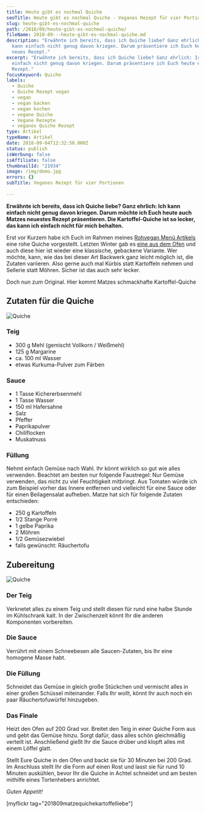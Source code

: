 ```yaml
---
title: Heute gibt es nochmal Quiche
seoTitle: Heute gibt es nochmal Quiche - Veganes Rezept für vier Portionen
slug: heute-gibt-es-nochmal-quiche
path: /2018/09/heute-gibt-es-nochmal-quiche/
fileName: 2018-09---heute-gibt-es-nochmal-quiche.md
description: "Erwähnte ich bereits, dass ich Quiche liebe? Ganz ehrlich: Ich
  kann einfach nicht genug davon kriegen. Darum präsentiere ich Euch heute ein
  neues Rezept."
excerpt: "Erwähnte ich bereits, dass ich Quiche liebe? Ganz ehrlich: Ich kann
  einfach nicht genug davon kriegen. Darum präsentiere ich Euch heute ein neues
  Rezept."
focusKeyword: Quiche
labels:
  - Quiche
  - Quiche Rezept vegan
  - vegan
  - vegan backen
  - vegan kochen
  - vegane Quiche
  - Vegane Rezepte
  - veganes Quiche Rezept
type: Artikel
typeName: Artikel
date: 2018-09-04T12:32:50.000Z
status: publish
isWerbung: false
isAffiliate: false
thumbnailId: "21934"
image: /img/demo.jpg
errors: {}
subTitle: Veganes Rezept für vier Portionen
  
---
```


**Erwähnte ich bereits, dass ich Quiche liebe? Ganz ehrlich: Ich kann einfach
nicht genug davon kriegen. Darum möchte ich Euch heute auch Matzes neuestes
Rezept präsentieren. Die Kartoffel-Quiche ist so lecker, das kann ich einfach
nicht für mich behalten.**

Erst vor Kurzem habe ich Euch im Rahmen meines
[Rohvegan Menü Artikels](/2018/08/rohveganes-herbstmenue/) eine rohe Quiche
vorgestellt. Letzten Winter gab es
[eine aus dem Ofen](/2017/01/vegane-gemuese-quiche-a-la-herzmann/) und auch
diese hier ist wieder eine klassische, gebackene Variante. Wer möchte, kann, wie
das bei dieser Art Backwerk ganz leicht möglich ist, die Zutaten variieren. Also
gerne auch mal Kürbis statt Kartoffeln nehmen und Sellerie statt Möhren. Sicher
ist das auch sehr lecker.

Doch nun zum Original. Hier kommt Matzes schmackhafte Kartoffel-Quiche

## Zutaten für die Quiche

![Quiche](http://cardamonchai.com/wp-content/uploads/2018/09/30575754808_786887eceb_z-400x300.jpg)

### Teig

- 300 g Mehl (gemischt Vollkorn / Weißmehl)
- 125 g Margarine
- ca. 100 ml Wasser
- etwas Kurkuma-Pulver zum Färben

### Sauce

- 1 Tasse Kichererbsenmehl
- 1 Tasse Wasser
- 150 ml Hafersahne
- Salz
- Pfeffer
- Paprikapulver
- Chiliflocken
- Muskatnuss

### Füllung

Nehmt einfach Gemüse nach Wahl. Ihr könnt wirklich so gut wie alles verwenden.
Beachtet am besten nur folgende Faustregel: Nur Gemüse verwenden, das nicht zu
viel Feuchtigkeit mitbringt. Aus Tomaten würde ich zum Beispiel vorher das
Innere entfernen und vielleicht für eine Sauce oder für einen Beilagensalat
aufheben. Matze hat sich für folgende Zutaten entschieden:

- 250 g Kartoffeln
- 1/2 Stange Porré
- 1 gelbe Paprika
- 2 Möhren
- 1/2 Gemüsezwiebel
- falls gewünscht: Räuchertofu

## Zubereitung

![Quiche](http://cardamonchai.com/wp-content/uploads/2018/09/42635661420_5bd88f9fce_z-400x300.jpg)

### Der Teig

Verknetet alles zu einem Teig und stellt diesen für rund eine halbe Stunde im
Kühlschrank kalt. In der Zwischenzeit könnt Ihr die anderen Komponenten
vorbereiten.

### Die Sauce

Verrührt mit einem Schneebesen alle Saucen-Zutaten, bis Ihr eine homogene Masse
habt.

### Die Füllung

Schneidet das Gemüse in gleich große Stückchen und vermischt alles in einer
großen Schüssel miteinander. Falls Ihr wollt, könnt Ihr auch noch ein paar
Räuchertofuwürfel hinzugeben.

### Das Finale

Heizt den Ofen auf 200 Grad vor. Breitet den Teig in einer Quiche Form aus und
gebt das Gemüse hinzu. Sorgt dafür, dass alles schön gleichmäßig verteilt ist.
Anschließend gießt Ihr die Sauce drüber und klopft alles mit einem Löffel glatt.

Stellt Eure Quiche in den Ofen und backt sie für 30 Minuten bei 200 Grad. Im
Anschluss stellt Ihr die Form auf einen Rost und lasst sie für rund 10 Minuten
auskühlen, bevor Ihr die Quiche in Achtel schneidet und am besten mithilfe eines
Tortenhebers anrichtet.

_Guten Appetit!_

[myflickr tag="201809matzequichekartoffelliebe"]

&nbsp;

&nbsp;

  